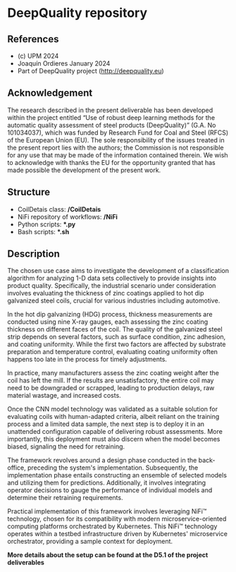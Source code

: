 # DeepQuality repository
## References
* (c) UPM 2024
* Joaquín Ordieres January 2024
* Part of DeepQuality project (http://deepquality.eu)

## Acknowledgement
The research described in the present deliverable has been developed within the project entitled “Use of robust deep learning methods for the automatic quality assessment of steel products (DeepQuality)” (G.A. No 101034037), which was funded by Research Fund for Coal and Steel (RFCS) of the European Union (EU). The sole responsibility of the issues treated in the present report lies with the authors; the Commission is not responsible for any use that may be made of the information contained therein. We wish to acknowledge with thanks the EU for the opportunity granted that has made possible the development of the present work.

## Structure
* CoilDetais class:  **/CoilDetais**
* NiFi repository of workflows: **/NiFi**
* Python scripts:  **\*.py**
* Bash scripts:    **\*.sh**

## Description
The chosen use case aims to investigate the development of a classification algorithm for analyzing 1-D data sets collectively to provide insights into product quality. Specifically, the industrial scenario under consideration involves evaluating the thickness of zinc coatings applied to hot dip galvanized steel coils, crucial for various industries including automotive.

In the hot dip galvanizing (HDG) process, thickness measurements are conducted using nine X-ray gauges, each assessing the zinc coating thickness on different faces of the coil. The quality of the galvanized steel strip depends on several factors, such as surface condition, zinc adhesion, and coating uniformity. While the first two factors are affected by substrate preparation and temperature control, evaluating coating uniformity often happens too late in the process for timely adjustments.

In practice, many manufacturers assess the zinc coating weight after the coil has left the mill. If the results are unsatisfactory, the entire coil may need to be downgraded or scrapped, leading to production delays, raw material wastage, and increased costs.

Once the CNN model technology was validated as a suitable solution for evaluating coils with human-adapted criteria, albeit reliant on the training process and a limited data sample, the next step is to deploy it in an unattended configuration capable of delivering robust assessments. More importantly, this deployment must also discern when the model becomes biased, signaling the need for retraining.

The framework revolves around a design phase conducted in the back-office, preceding the system's implementation. Subsequently, the implementation phase entails constructing an ensemble of selected models and utilizing them for predictions. Additionally, it involves integrating operator decisions to gauge the performance of individual models and determine their retraining requirements.

Practical implementation of this framework involves leveraging NiFi™ technology, chosen for its compatibility with modern microservice-oriented computing platforms orchestrated by Kubernetes. This NiFi™ technology operates within a testbed infrastructure driven by Kubernetes' microservice orchestrator, providing a sample context for deployment.

**More details about the setup can be found at the D5.1 of the project deliverables**
